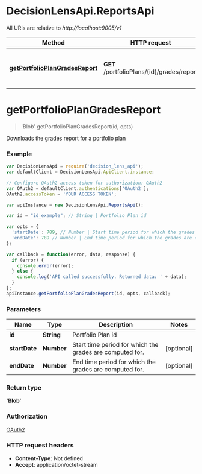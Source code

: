 # DecisionLensApi.ReportsApi

All URIs are relative to *http://localhost:9005/v1*

Method | HTTP request | Description
------------- | ------------- | -------------
[**getPortfolioPlanGradesReport**](ReportsApi.md#getPortfolioPlanGradesReport) | **GET** /portfolioPlans/{id}/grades/report | Downloads the grades report for a portfolio plan


<a name="getPortfolioPlanGradesReport"></a>
# **getPortfolioPlanGradesReport**
> &#39;Blob&#39; getPortfolioPlanGradesReport(id, opts)

Downloads the grades report for a portfolio plan

### Example
```javascript
var DecisionLensApi = require('decision_lens_api');
var defaultClient = DecisionLensApi.ApiClient.instance;

// Configure OAuth2 access token for authorization: OAuth2
var OAuth2 = defaultClient.authentications['OAuth2'];
OAuth2.accessToken = 'YOUR ACCESS TOKEN';

var apiInstance = new DecisionLensApi.ReportsApi();

var id = "id_example"; // String | Portfolio Plan id

var opts = { 
  'startDate': 789, // Number | Start time period for which the grades are computed for.
  'endDate': 789 // Number | End time period for which the grades are computed for.
};

var callback = function(error, data, response) {
  if (error) {
    console.error(error);
  } else {
    console.log('API called successfully. Returned data: ' + data);
  }
};
apiInstance.getPortfolioPlanGradesReport(id, opts, callback);
```

### Parameters

Name | Type | Description  | Notes
------------- | ------------- | ------------- | -------------
 **id** | **String**| Portfolio Plan id | 
 **startDate** | **Number**| Start time period for which the grades are computed for. | [optional] 
 **endDate** | **Number**| End time period for which the grades are computed for. | [optional] 

### Return type

**&#39;Blob&#39;**

### Authorization

[OAuth2](../README.md#OAuth2)

### HTTP request headers

 - **Content-Type**: Not defined
 - **Accept**: application/octet-stream

